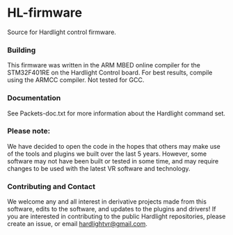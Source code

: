 # HL-firmware
Source for Hardlight control firmware. 

### Building
This firmware was written in the ARM MBED online compiler for the STM32F401RE on the Hardlight Control board. For best results, compile using the ARMCC compiler. Not tested for GCC. 

### Documentation
See Packets-doc.txt for more information about the Hardlight command set. 

### Please note:
We have decided to open the code in the hopes that others may make use of the tools and plugins we built over the last 5 years. However, some software may not have been built or tested in some time, and may require changes to be used with the latest VR software and technology. 

### Contributing and Contact
We welcome any and all interest in derivative projects made from this software, edits to the software, and updates to the plugins and drivers! If you are interested in contributing to the public Hardlight repositories, please create an issue, or email hardlightvr@gmail.com. 
